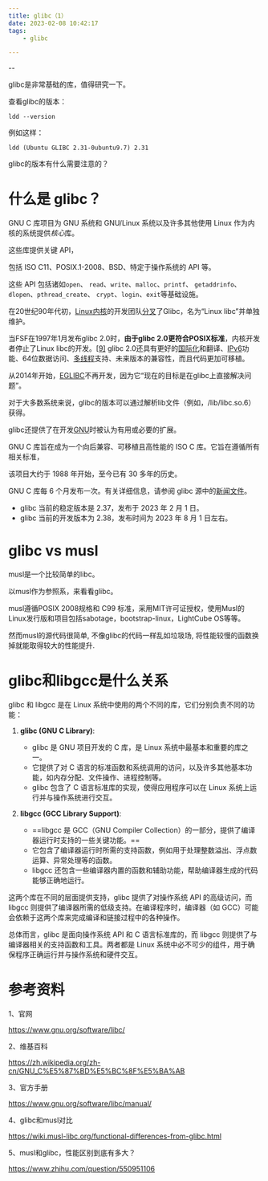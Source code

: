 ```yaml
---
title: glibc（1）
date: 2023-02-08 10:42:17
tags:
	- glibc

---
```


--

glibc是非常基础的库，值得研究一下。

查看glibc的版本：

```
ldd --version
```

例如这样：

```
ldd (Ubuntu GLIBC 2.31-0ubuntu9.7) 2.31
```

glibc的版本有什么需要注意的？



# 什么是 glibc？

GNU C 库项目为 GNU 系统和 GNU/Linux 系统以及许多其他使用 Linux 作为内核的系统提供*核心*库。

这些库提供关键 API，

包括 ISO C11、POSIX.1-2008、BSD、特定于操作系统的 API 等。

这些 API 包括诸如`open`、 `read`、`write`、`malloc`、`printf`、 `getaddrinfo`、`dlopen`、`pthread_create`、 `crypt`、`login`、`exit`等基础设施。



在20世纪90年代初，[Linux内核](https://zh.wikipedia.org/wiki/Linux内核)的开发团队[分叉](https://zh.wikipedia.org/wiki/分叉_(软件开发))了Glibc，名为“Linux libc”并单独维护。

当FSF在1997年1月发布glibc 2.0时，**由于glibc 2.0更符合POSIX标准**，内核开发者停止了Linux libc的开发。[[9\]](https://zh.wikipedia.org/zh-cn/GNU_C函式庫#cite_note-9) glibc 2.0还具有更好的[国际化](https://zh.wikipedia.org/wiki/国际化与本地化)和翻译、[IPv6](https://zh.wikipedia.org/wiki/IPv6)功能、64位数据访问、[多线程](https://zh.wikipedia.org/wiki/多线程)支持、未来版本的兼容性，而且代码更加可移植。



从2014年开始，[EGLIBC](https://zh.wikipedia.org/wiki/EGLIBC)不再开发，因为它“现在的目标是在glibc上直接解决问题”。



对于大多数系统来说，glibc的版本可以通过解析lib文件（例如，/lib/libc.so.6）获得。

glibc还提供了在开发[GNU](https://zh.wikipedia.org/wiki/GNU)时被认为有用或必要的扩展。



GNU C 库旨在成为一个向后兼容、可移植且高性能的 ISO C 库。它旨在遵循所有相关标准，



该项目大约于 1988 年开始，至今已有 30 多年的历史。

GNU C 库每 6 个月发布一次。有关详细信息，请参阅 glibc 源中的[新闻文件](https://sourceware.org/git/?p=glibc.git;a=blob_plain;f=NEWS;hb=HEAD)。

- glibc 当前的稳定版本是 2.37，发布于 2023 年 2 月 1 日。
- glibc 当前的开发版本为 2.38，发布时间为 2023 年 8 月 1 日左右。

# glibc vs musl

musl是一个比较简单的libc。

以musl作为参照系，来看看glibc。

musl遵循POSIX 2008规格和 C99 标准，采用MIT许可证授权，使用Musl的Linux发行版和项目包括sabotage，bootstrap-linux，LightCube OS等等。



然而musl的源代码很简单, 不像glibc的代码一样乱如垃圾场, 将性能较慢的函数换掉就能取得较大的性能提升.

# glibc和libgcc是什么关系

glibc 和 libgcc 是在 Linux 系统中使用的两个不同的库，它们分别负责不同的功能：

1. **glibc (GNU C Library)**:
   - glibc 是 GNU 项目开发的 C 库，是 Linux 系统中最基本和重要的库之一。
   - 它提供了对 C 语言的标准函数和系统调用的访问，以及许多其他基本功能，如内存分配、文件操作、进程控制等。
   - glibc 包含了 C 语言标准库的实现，使得应用程序可以在 Linux 系统上运行并与操作系统进行交互。

2. **libgcc (GCC Library Support)**:
   - ==libgcc 是 GCC（GNU Compiler Collection）的一部分，提供了编译器运行时支持的一些关键功能。==
   - 它包含了编译器运行时所需的支持函数，例如用于处理整数溢出、浮点数运算、异常处理等的函数。
   - libgcc 还包含一些编译器内置的函数和辅助功能，帮助编译器生成的代码能够正确地运行。

这两个库在不同的层面提供支持，glibc 提供了对操作系统 API 的高级访问，而 libgcc 则提供了编译器所需的低级支持。在编译程序时，编译器（如 GCC）可能会依赖于这两个库来完成编译和链接过程中的各种操作。

总体而言，glibc 是面向操作系统 API 和 C 语言标准库的，而 libgcc 则提供了与编译器相关的支持函数和工具。两者都是 Linux 系统中必不可少的组件，用于确保程序正确运行并与操作系统和硬件交互。

# 参考资料

1、官网

https://www.gnu.org/software/libc/

2、维基百科

https://zh.wikipedia.org/zh-cn/GNU_C%E5%87%BD%E5%BC%8F%E5%BA%AB

3、官方手册

https://www.gnu.org/software/libc/manual/

4、glibc和musl对比

https://wiki.musl-libc.org/functional-differences-from-glibc.html

5、musl和glibc，性能区别到底有多大？

https://www.zhihu.com/question/550951106